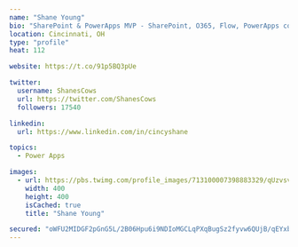 ```yaml
---
name: "Shane Young"
bio: "SharePoint & PowerApps MVP - SharePoint, O365, Flow, PowerApps consulting? @PowerApps911 | Pure Snark? You found it."
location: Cincinnati, OH
type: "profile"
heat: 112

website: https://t.co/91p5BQ3pUe

twitter:
  username: ShanesCows
  url: https://twitter.com/ShanesCows
  followers: 17540

linkedin:
  url: https://www.linkedin.com/in/cincyshane

topics:
  - Power Apps

images:
  - url: https://pbs.twimg.com/profile_images/713100007398883329/qUzvsvQ3_400x400.jpg
    width: 400
    height: 400
    isCached: true
    title: "Shane Young"

secured: "oWFU2MIDGF2pGnG5L/2B06Hpu6i9NDIoMGCLqPXqBugSz2fyvw6QUjB/qEYxbaINDyTuzYf2iqlVS4lPmNFUEq59IxP1oNkDtG11XmRH3IRPkqrUbbTxW/BzauDtnFvOYxb9FIj1oGREMnASR3ITJIqvWxeJCE4xRLBJJ5oCDaVq3JQtCp4Z2BvXpugxBZ0rwzNu/YHNkH35aRObA0dKvXK/pt/lyOhxAjr5INIVF7h6i0qn1a8gvInzN0z1l06thDPeqBjWLLOR7yd5TcgwqLy/imSuTRc7SRfHdNtcPYCHk9sDS/7DPa9wGGInNRqfZ9Lwb2EdcNBj3Eh613B4r7GaK3V9SPbelHYHEQO4YRYC+bTUDq0st6A+VTj8Tm71k9btNy1r5Ik7WssCBMN091HL912rQFXFBqbuXrLGTuU=;Ysg5uobEIm58VOq8qE8RQg=="
---
```


